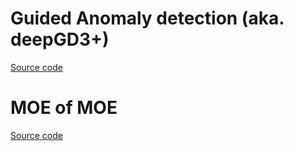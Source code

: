 # Guided Anomaly detection (aka. deepGD3+)

[Source code](https://github.com/machingwen/DeepGD3_Plus)

# MOE of MOE

[Source code](https://github.com/SerenityOuO/Selection-of-Predictions-SoP)
